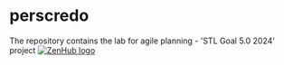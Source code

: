 # perscredo
The repository contains the lab for agile planning - 'STL Goal 5.0 2024' project
<a href="https://zenhub.com"><img src="https://dxssrr2j0sq4w.cloudfront.net/3.2.0/img/external/zenhub-badge.png" alt="ZenHub logo"></a>
